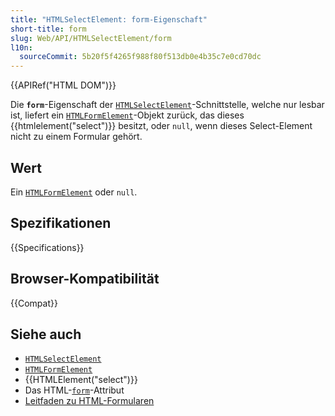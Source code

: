 ```yaml
---
title: "HTMLSelectElement: form-Eigenschaft"
short-title: form
slug: Web/API/HTMLSelectElement/form
l10n:
  sourceCommit: 5b20f5f4265f988f80f513db0e4b35c7e0cd70dc
---
```


{{APIRef("HTML DOM")}}

Die **`form`**-Eigenschaft der [`HTMLSelectElement`](/de/docs/Web/API/HTMLSelectElement)-Schnittstelle, welche nur lesbar ist, liefert ein [`HTMLFormElement`](/de/docs/Web/API/HTMLFormElement)-Objekt zurück, das dieses {{htmlelement("select")}} besitzt, oder `null`, wenn dieses Select-Element nicht zu einem Formular gehört.

## Wert

Ein [`HTMLFormElement`](/de/docs/Web/API/HTMLFormElement) oder `null`.

## Spezifikationen

{{Specifications}}

## Browser-Kompatibilität

{{Compat}}

## Siehe auch

- [`HTMLSelectElement`](/de/docs/Web/API/HTMLSelectElement)
- [`HTMLFormElement`](/de/docs/Web/API/HTMLFormElement)
- {{HTMLElement("select")}}
- Das HTML-[`form`](/de/docs/Web/HTML/Element/select#form)-Attribut
- [Leitfaden zu HTML-Formularen](/de/docs/Learn_web_development/Extensions/Forms)
